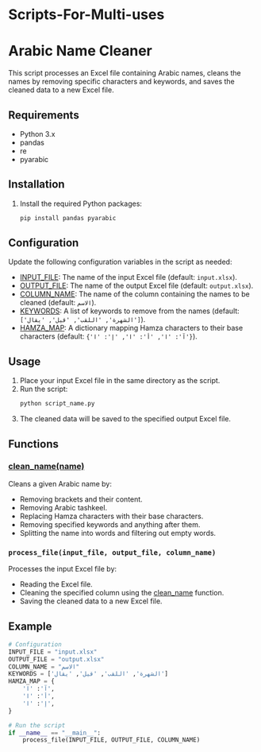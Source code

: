 # Scripts-For-Multi-uses

# Arabic Name Cleaner

This script processes an Excel file containing Arabic names, cleans the names by removing specific characters and keywords, and saves the cleaned data to a new Excel file.

## Requirements

- Python 3.x
- pandas
- re
- pyarabic

## Installation

1. Install the required Python packages:
    ```sh
    pip install pandas pyarabic
    ```

## Configuration

Update the following configuration variables in the script as needed:

- [INPUT_FILE](http://_vscodecontentref_/0): The name of the input Excel file (default: `input.xlsx`).
- [OUTPUT_FILE](http://_vscodecontentref_/1): The name of the output Excel file (default: `output.xlsx`).
- [COLUMN_NAME](http://_vscodecontentref_/2): The name of the column containing the names to be cleaned (default: `الاسم`).
- [KEYWORDS](http://_vscodecontentref_/3): A list of keywords to remove from the names (default: `['الشهرة', 'اللقب', 'قيل', 'يقال']`).
- [HAMZA_MAP](http://_vscodecontentref_/4): A dictionary mapping Hamza characters to their base characters (default: `{'آ': 'ا', 'أ': 'ا', 'إ': 'ا'}`).

## Usage

1. Place your input Excel file in the same directory as the script.
2. Run the script:
    ```sh
    python script_name.py
    ```
3. The cleaned data will be saved to the specified output Excel file.

## Functions

### [clean_name(name)](http://_vscodecontentref_/5)

Cleans a given Arabic name by:
- Removing brackets and their content.
- Removing Arabic tashkeel.
- Replacing Hamza characters with their base characters.
- Removing specified keywords and anything after them.
- Splitting the name into words and filtering out empty words.

### `process_file(input_file, output_file, column_name)`

Processes the input Excel file by:
- Reading the Excel file.
- Cleaning the specified column using the [clean_name](http://_vscodecontentref_/6) function.
- Saving the cleaned data to a new Excel file.

## Example

```python
# Configuration
INPUT_FILE = "input.xlsx"
OUTPUT_FILE = "output.xlsx"
COLUMN_NAME = "الاسم"
KEYWORDS = ['الشهرة', 'اللقب', 'قيل', 'يقال']
HAMZA_MAP = {
    'آ': 'ا',
    'أ': 'ا',
    'إ': 'ا',
}

# Run the script
if __name__ == "__main__":
    process_file(INPUT_FILE, OUTPUT_FILE, COLUMN_NAME)
